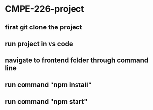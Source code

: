 # CMPE-226-project

## first git clone the project
## run project in vs code
## navigate to frontend folder through command line
## run command "npm install"
## run command "npm start"
